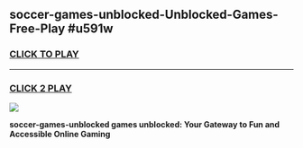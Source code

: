 
## soccer-games-unblocked-Unblocked-Games-Free-Play #u591w
<h3>
<a href="https://us.freeplayer.one?title=soccer-games-unblocked&ref=9M">CLICK TO PLAY</a></h3>
<hr>

<h3>
<a href="https://us.freeplayer.one?title=soccer-games-unblocked&ref=9M">CLICK 2 PLAY</a>
  
</h3>

<a href="https://us.freeplayer.one?title=soccer-games-unblocked&ref=9M"><img src="https://clearcache.store/games.png"></a>


**soccer-games-unblocked games unblocked: Your Gateway to Fun and Accessible Online Gaming**
